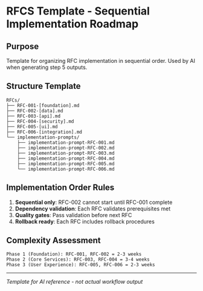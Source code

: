 # RFCS Template - Sequential Implementation Roadmap

## Purpose
Template for organizing RFC implementation in sequential order. Used by AI when generating step 5 outputs.

## Structure Template
```
RFCs/
├── RFC-001-[foundation].md
├── RFC-002-[data].md  
├── RFC-003-[api].md
├── RFC-004-[security].md
├── RFC-005-[ui].md
├── RFC-006-[integration].md
└── implementation-prompts/
    ├── implementation-prompt-RFC-001.md
    ├── implementation-prompt-RFC-002.md
    ├── implementation-prompt-RFC-003.md
    ├── implementation-prompt-RFC-004.md
    ├── implementation-prompt-RFC-005.md
    └── implementation-prompt-RFC-006.md
```

## Implementation Order Rules
1. **Sequential only**: RFC-002 cannot start until RFC-001 complete
2. **Dependency validation**: Each RFC validates prerequisites met
3. **Quality gates**: Pass validation before next RFC
4. **Rollback ready**: Each RFC includes rollback procedures

## Complexity Assessment
```
Phase 1 (Foundation): RFC-001, RFC-002 = 2-3 weeks
Phase 2 (Core Services): RFC-003, RFC-004 = 3-4 weeks  
Phase 3 (User Experience): RFC-005, RFC-006 = 2-3 weeks
```

---
*Template for AI reference - not actual workflow output* 